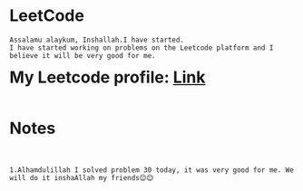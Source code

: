 # LeetCode
```
Assalamu alaykum, Inshallah.I have started.
I have started working on problems on the Leetcode platform and I believe it will be very good for me.
```

<h1 style="display: inline">My Leetcode profile: <a href="https://leetcode.com/Jaloliddin_4633">Link</a></h1>

<br>
<br>

# Notes

<br>

```
1.Alhamdulillah I solved problem 30 today, it was very good for me. We will do it inshaAllah my friends😊😊
```
